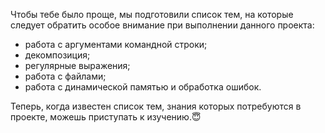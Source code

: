 Чтобы тебе было проще, мы подготовили список тем, на которые следует обратить особое внимание при выполнении данного проекта: 
- работа с аргументами командной строки;
- декомпозиция;
- регулярные выражения;
- работа с файлами;
- работа с динамической памятью и обработка ошибок.

Теперь, когда известен список тем, знания которых потребуются в проекте, можешь приступать к изучению.😇
